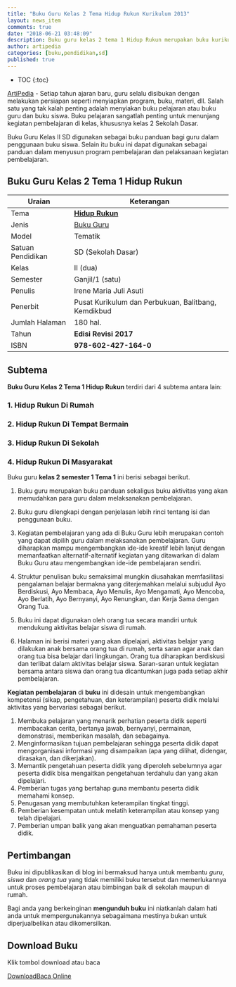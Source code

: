 ```yaml
---
title: "Buku Guru Kelas 2 Tema Hidup Rukun Kurikulum 2013"
layout: news_item
comments: true
date: "2018-06-21 03:48:09"
description: Buku guru kelas 2 tema 1 Hidup Rukun merupakan buku kurikulum 2013 revisi 2017 yang digunakan oleh guru sebagai penunjang dan panduan penggunaan buku siswa kelas 2 SD.
author: artipedia
categories: [buku,pendidikan,sd]
published: true
---
```

* TOC
{:toc}

<script type="application/ld+json">
{
  "@context":"http://schema.org",
  "@type":"Book",
  "name" : "{{ page.title }}",
  "author": {
    "@type":"Person",
    "name":"Irene Maria Juli Asuti"
  },
  "url" : "{{ site.url }}{{ page.url }}",
  "workExample" : [{
    "@type": "Book",
    "isbn": "978-602-427-164-0",
    "bookEdition": "Revisi 2017",
    "bookFormat": "http://schema.org/Hardcover",
    "potentialAction":{
    "@type":"ReadAction",
    "target":
      {
        "@type":"EntryPoint",
        "urlTemplate":"{{ site.url }}{{ page.url }}",
        "actionPlatform":[
          "http://schema.org/DesktopWebPlatform",
          "http://schema.org/IOSPlatform",
          "http://schema.org/AndroidPlatform"
        ]
      }
      }
    }
    ]
    }
 
</script>

[ArtiPedia](/ "ArtiPedia") - Setiap tahun ajaran baru, guru selalu disibukan dengan melakukan persiapan seperti menyiapkan program, buku, materi, dll. Salah satu yang tak kalah penting adalah menyiakan buku pelajaran atau buku guru dan buku siswa. Buku pelajaran sangatlah penting untuk menunjang kegiatan pembelajaran di kelas, khususnya kelas 2 Sekolah Dasar. 

Buku Guru Kelas II SD digunakan sebagai buku panduan bagi guru dalam penggunaan buku siswa. Selain itu buku ini dapat digunakan sebagai panduan dalam menyusun program pembelajaran dan pelaksanaan kegiatan pembelajaran.

## Buku Guru Kelas 2 Tema 1 Hidup Rukun

|Uraian|Keterangan|
| --- | --- |
|Tema|<a href="/wiki/buku-guru-kelas-2-kurtilas-tema-hidup-rukun.html" title="Buku Guru Kelas 2 semester 1 Tema 1 Hidup Rukun K13 Revisi 2017"><strong>Hidup Rukun</strong></a>|
|Jenis|<a href="/buku" title="Buku Guru" target="_blank">Buku Guru</a>|
|Model|Tematik|
|Satuan Pendidikan|SD (Sekolah Dasar)|
Kelas|II (dua)|
|Semester|Ganjil/1 (satu)|
Penulis|Irene Maria Juli Asuti|
|Penerbit|Pusat Kurikulum dan Perbukuan, Balitbang, Kemdikbud|
|Jumlah Halaman|180 hal.|
|Tahun|<strong>Edisi Revisi 2017</strong>|
|ISBN|<strong>978-602-427-164-0</strong>|

## Subtema
<strong>Buku Guru</strong> <strong>Kelas 2 Tema 1 Hidup Rukun</strong> terdiri dari 4 subtema antara lain: 
### 1. Hidup Rukun Di Rumah
### 2. Hidup Rukun Di Tempat Bermain
### 3. Hidup Rukun Di Sekolah
### 4. Hidup Rukun Di Masyarakat

Buku guru <b>kelas 2 semester 1 Tema 1</b> ini berisi sebagai berikut.
1. Buku guru merupakan buku panduan sekaligus buku aktivitas yang akan memudahkan para guru dalam melaksanakan pembelajaran.
2. Buku guru dilengkapi dengan penjelasan lebih rinci tentang isi dan penggunaan buku.
3. Kegiatan pembelajaran yang ada di Buku Guru lebih merupakan contoh yang dapat dipilih guru dalam melaksanakan pembelajaran. Guru diharapkan mampu mengembangkan ide-ide kreatif lebih lanjut dengan memanfaatkan alternatif-alternatif kegiatan yang ditawarkan di dalam Buku Guru atau mengembangkan ide-ide pembelajaran sendiri.
4. Struktur penulisan buku semaksimal mungkin diusahakan memfasilitasi pengalaman belajar bermakna yang diterjemahkan melalui subjudul Ayo Berdiskusi, Ayo Membaca, Ayo Menulis, Ayo Mengamati, Ayo Mencoba, Ayo Berlatih, Ayo Bernyanyi, Ayo Renungkan, dan Kerja Sama dengan Orang Tua.
7. Buku ini dapat digunakan oleh orang tua secara mandiri untuk mendukung aktivitas belajar siswa di rumah.
  
8. Halaman ini berisi materi yang akan dipelajari, aktivitas belajar yang dilakukan anak bersama orang tua di rumah, serta saran agar anak dan orang tua bisa belajar dari lingkungan. Orang tua diharapkan berdiskusi dan terlibat dalam aktivitas belajar siswa. Saran-saran untuk kegiatan bersama antara siswa dan orang tua dicantumkan juga pada setiap akhir pembelajaran. 

<b>Kegiatan pembelajaran</b> di <b>buku</b> ini didesain untuk mengembangkan kompetensi (sikap, pengetahuan, dan keterampilan) peserta didik melalui aktivitas yang bervariasi sebagai berikut.
<ol><li>Membuka pelajaran yang menarik perhatian peserta didik seperti membacakan cerita, bertanya jawab, bernyanyi, permainan, demonstrasi, memberikan masalah, dan sebagainya.</li><li>Menginformasikan tujuan pembelajaran sehingga peserta didik dapat mengorganisasi informasi yang disampaikan (apa yang dilihat, didengar, dirasakan, dan dikerjakan).</li><li>Memantik pengetahuan peserta didik yang diperoleh sebelumnya agar peserta didik bisa mengaitkan pengetahuan terdahulu dan yang akan dipelajari.</li><li>Pemberian tugas yang bertahap guna membantu peserta didik memahami konsep.</li><li>Penugasan yang membutuhkan keterampilan tingkat tinggi.</li><li>Pemberian kesempatan untuk melatih keterampilan atau konsep yang telah dipelajari.</li><li>Pemberian umpan balik yang akan menguatkan pemahaman peserta didik.</li></ol>
  
## Pertimbangan
Buku ini dipublikasikan di blog ini bermaksud hanya untuk membantu _guru_, _siswa_ dan _orang tua_ yang tidak memiliki buku tersebut dan memerlukannya untuk proses pembelajaran atau bimbingan baik di sekolah maupun di rumah.

Bagi anda yang berkeinginan <b>mengunduh buku</b> ini niatkanlah dalam hati anda untuk mempergunakannya sebagaimana mestinya bukan untuk diperjualbelikan atau dikomersilkan.
  
## Download Buku
Klik tombol download atau baca
<p class="center"><a class="button download" href="https://docs.google.com/uc?export=download&id=0B1j4dij_cZkMTlZWTy1tMkwxVm8" rel="nofollow" target="_blank" title="Download">Download</a><a class="button demo open-dialog" href="https://drive.google.com/file/d/0B1j4dij_cZkMTlZWTy1tMkwxVm8/preview" Title="Baca Online" rel="nofollow">Baca Online</a></p>
